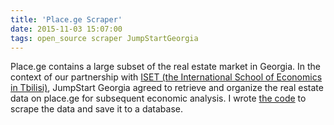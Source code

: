 ```yaml
---
title: 'Place.ge Scraper'
date: 2015-11-03 15:07:00
tags: open_source scraper JumpStartGeorgia
---
```

Place.ge contains a large subset of the real estate market in Georgia. In the context of our partnership with [ISET (the International School of Economics in Tbilisi)](http://www.iset.ge/), JumpStart Georgia agreed to retrieve and organize the real estate data on place.ge for subsequent economic analysis. I wrote [the code](https://github.com/JumpStartGeorgia/Place-ge-Scraper) to scrape the data and save it to a database.
